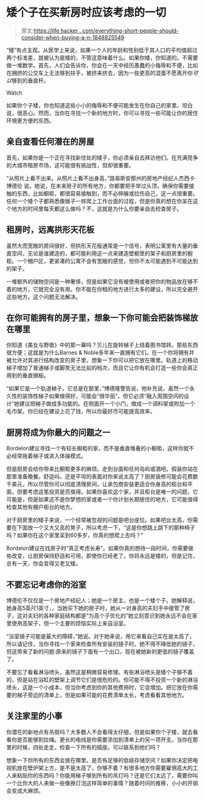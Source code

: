 # 矮个子在买新房时应该考虑的一切

> 原文:[https://life hacker . com/everything-short-people-should-consider-when-buying-a-n-1848825549](https://lifehacker.com/everything-short-people-should-consider-when-buying-a-n-1848825549)

“矮”有点主观。从医学上来说，如果一个人的年龄和性别低于其人口的平均值超过两个标准差，就被认为是矮的，不管这意味着什么。如果你矮，你知道的。不需要做一堆数学。首先，人们会告诉你，你会在一天中经历愚蠢的小侮辱和不便，比如在拥挤的公交车上无法够到扶手，被挤来挤去，因为一些更高的混蛋不愿离开你*可以*够到的垂直杆。

Watch

如果你个子矮，你也知道这些小小的侮辱和不便可能发生在你自己的家里。坦白说，很恶心。然而，当你在寻找一个新的地方时，你可以寻找一些可能让你的居住环境更方便的东西。

## **亲自查看任何潜在的房屋**

首先，如果你是一个正在寻找新住处的矮子，你必须亲自去拜访他们。在充满竞争的大城市租房市场，这可能很有挑战性，但却很重要。

“从照片上看不出来。从照片上看不出身高，”路易斯安那州的房地产经纪人杰西卡·博德伦 说。她说，在未来房子的所有地方，你都要把手举过头顶，确保你需要接触的东西，比如橱柜，都很容易接触到，而不必伸展或拉伤自己，这一点很重要。任何一个矮个子都熟悉像猴子一样爬上工作台面的过程，但是你真的想在你呆在这个地方的时间里每天都这么做吗？不，这就是为什么你要亲自去检查房子。

## **租房时，远离拱形天花板**

虽然大而宽敞的房间很好，但拱形天花板通常是一个信号，表明公寓里有大量的垂直空间，无论是谁建造的，都可能利用这一点来建造壁橱里的架子和厨房里的橱柜。一个棚户区，更紧凑的公寓不会有宽敞的感觉，但你不太可能遇到不可能达到的架子。

一堆额外的储物空间是一种奢侈，但是如果它没有被使用或者把你的物品放在够不着的地方，它就完全没有用。你不能在你租的地方进行太多的建设，所以完全避开这些地方。这个问题无法解决。

## **在你可能拥有的房子里，想象一下你可能会把装饰梯放在哪里**

你知道《美女与野兽》中的那一幕吗？贝儿在旋转梯子上绕着图书馆转。那些东西很方便；这就是为什么Barnes & Noble多年来一直拥有它们。在一个你将拥有并被允许对其进行结构改变的房子里，想象一下你可以把它放在哪里。轨道上的移动梯子增加了普通梯子或脚凳无法比拟的档次，而且它让你有机会打造一些你会真正用到的垂直搁板。

“如果它是一个轨道梯子，它总是在那里，”博德隆警告说，他补充说，虽然一个永久性的装饰性梯子如果做得好，可能会“很华丽”，但它必须“融入周围空间的设计”她建议把梯子做成多功能的。在侧面开一个小门，做成一个调料架或附加一个毛巾架。你已经在建设上花了钱，所以你最好尽可能提高效率。

## **厨房将成为你最大的问题之一**

Bordelon建议寻找一个有较长橱柜的家，而不是垂直堆叠的小橱柜，这样你就不必经常拖着梯子或进入体操模式。

但是厨房会给你带来比橱柜更多的麻烦。走到台面和任何岛屿或酒吧。假装你站在那里准备晚餐。舒适吗，还是平坦的表面对你来说太高了？厨房装修可能会花费数千美元，所以尽管你可以彻底清理房间，让承包商安装更适合你身高的柜台和平面，但要考虑这笔投资是否值得。如果你喜欢这个家，并且柜台是唯一的问题，它可能是，但是如果这不是你梦想的家或者一个你计划长期居住的地方，它可能值得检查其他有棚户柜台的地方。

对于厨房里的矮子来说，一个经常被忽视的问题是吧台座位。如果吧台太高，你需要在下面放一个又大又高的凳子，所以考虑一下，“这是你想跳上跳下的那种椅子吗？如果你在这个家里呆到60多岁，你真的想爬上去吗？”

Bordelon建议在找房子时“真正考虑长寿”。如果你真的想待一段时间，你需要做些改变，让厨房保持舒适和可用，即使你已经老了。你将永远是矮的，但是记住，总有一天，你会变得又老又矮。

## **不要忘记考虑你的浴室**

博德伦不仅仅是一个房地产经纪人；她是一个房主，也是一个矮个子。她解释说，她身高5英尺1英寸，，当她买下她的房子时，她从一对身高的夫妇手中接管了房子，这对夫妇的各种家庭结构都是“为高个子优化的”她立刻意识到她永远不会在家里使用高架子，但一个主要的烦恼实际上来自浴室。

“浴室镜子可能是最大的障碍，”她说。对于她来说，用它来看自己实在是太高了，所以请记住，当你寻找一个家来检查所有安装的镜子时。她不得不降低她的镜子，但这带来了新的问题:原来的镜子下面有一个出口，现在被她新的更低的镜子覆盖了。

不要忘了看看淋浴喷头，虽然这是稍微容易修理。有些淋浴喷头是矮个子够不着的，但是站在浴缸的壁架上调节它们是很危险的。你可能不得不投资一个新的淋浴喷头，这是一个小成本，但当你考虑到你的其他费用时，它会增加。把它放在你需要的梯子旁边的清单上，但是如果可能的花费清单太长，考虑看看其他地方。

## **关注家里的小事**

你潜在的新地点有吊扇吗？大多数人不会看得太仔细，但是如果你个子矮，就去看看你是否能够到拉绳。更长的电线是你需要添加到清单上的另一项开支。当你在那里的时候，四处走走，检查一下所有的插座。可以联系到他们吗？

想象一下你所有的东西会放在哪里。是否有足够的低级存储空间？如果你决定把电视机放在壁炉架上方，是不是太高了，你够不着？有很多地方你需要雇佣高大的工人来粘贴你的东西吗？你能用梯子够到所有的吊灯吗？还是它们太远了，需要你叫一个比你大的人来做一些像换灯泡这样简单的事情？随着时间的推移，小小的开销会变成大麻烦。